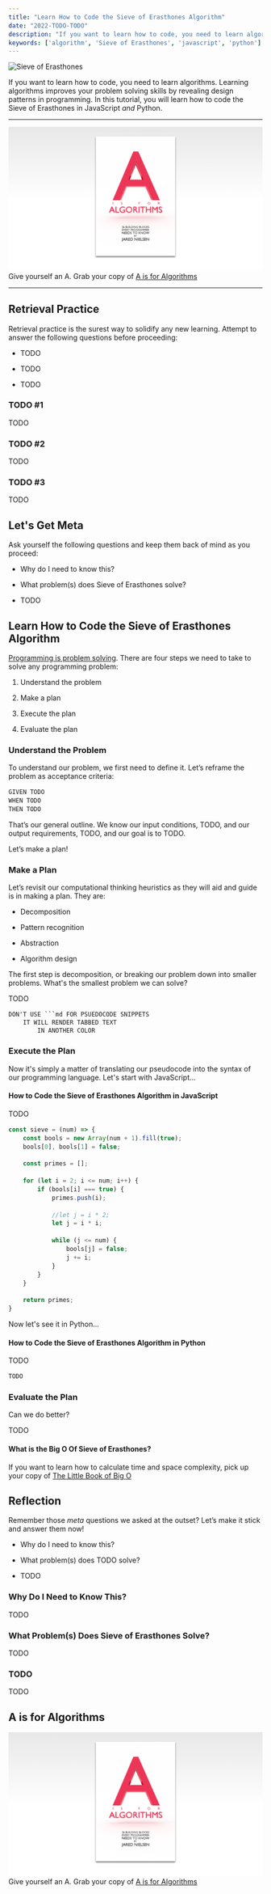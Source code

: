 ```yaml
---
title: "Learn How to Code the Sieve of Erasthones Algorithm"
date: "2022-TODO-TODO"
description: "If you want to learn how to code, you need to learn algorithms. Learning algorithms improves your problem solving skills by revealing design patterns in programming. In this tutorial, you will learn how to code the Sieve of Erasthones."
keywords: ['algorithm', 'Sieve of Erasthones', 'javascript', 'python']
---
```



![ Sieve of Erasthones ](./jarednielsen-algorithm-sieve-erasthones.png)


If you want to learn how to code, you need to learn algorithms. Learning algorithms improves your problem solving skills by revealing design patterns in programming. In this tutorial, you will learn how to code the Sieve of Erasthones in JavaScript _and_ Python.


---

![A is for Algorithms](./jarednielsen-algorithms.png)
Give yourself an A. Grab your copy of [A is for Algorithms](https://gum.co/algorithms)

---


## Retrieval Practice

Retrieval practice is the surest way to solidify any new learning. Attempt to answer the following questions before proceeding:

* TODO 

* TODO

* TODO 


### TODO #1

TODO


### TODO #2

TODO


### TODO #3

TODO


## Let's Get Meta

Ask yourself the following questions and keep them back of mind as you proceed:

* Why do I need to know this?

* What problem(s) does Sieve of Erasthones solve? 

* TODO


## Learn How to Code the Sieve of Erasthones Algorithm 

[Programming is problem solving](https://jarednielsen.com/programming-problem-solving/). There are four steps we need to take to solve any programming problem: 

1. Understand the problem

2. Make a plan

3. Execute the plan

4. Evaluate the plan


### Understand the Problem

To understand our problem, we first need to define it. Let’s reframe the problem as acceptance criteria:

```md
GIVEN TODO
WHEN TODO
THEN TODO
```

That’s our general outline. We know our input conditions, TODO, and our output requirements, TODO, and our goal is to TODO.

Let’s make a plan!


### Make a Plan

Let’s revisit our computational thinking heuristics as they will aid and guide is in making a plan. They are: 

* Decomposition

* Pattern recognition

* Abstraction

* Algorithm design

The first step is decomposition, or breaking our problem down into smaller problems. What's the smallest problem we can solve? 

TODO

```
DON'T USE ```md FOR PSUEDOCODE SNIPPETS
    IT WILL RENDER TABBED TEXT 
        IN ANOTHER COLOR
```


### Execute the Plan

Now it's simply a matter of translating our pseudocode into the syntax of our programming language. Let's start with JavaScript...


#### How to Code the Sieve of Erasthones Algorithm in JavaScript

TODO
```js
const sieve = (num) => {
    const bools = new Array(num + 1).fill(true);
    bools[0], bools[1] = false;

    const primes = [];

    for (let i = 2; i <= num; i++) {
        if (bools[i] === true) {
            primes.push(i);

            //let j = i * 2;
            let j = i * i;

            while (j <= num) {
                bools[j] = false;
                j += i;
            }
        }
    }

    return primes;
}
```

Now let's see it in Python...


#### How to Code the Sieve of Erasthones Algorithm in Python

TODO
```py
TODO
```

### Evaluate the Plan

Can we do better? 

TODO


#### What is the Big O Of Sieve of Erasthones?

If you want to learn how to calculate time and space complexity, pick up your copy of [The Little Book of Big O](https://gum.co/big-o)


## Reflection

Remember those _meta_ questions we asked at the outset? Let’s make it stick and answer them now!

* Why do I need to know this?

* What problem(s) does TODO solve? 

* TODO


### Why Do I Need to Know This? 

TODO


### What Problem(s) Does Sieve of Erasthones Solve? 

TODO


### TODO

TODO


## A is for Algorithms

![A is for Algorithms](./jarednielsen-algorithms.png)
Give yourself an A. Grab your copy of [A is for Algorithms](https://gum.co/algorithms)



